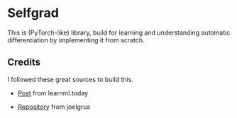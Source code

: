 # Selfgrad

This is (PyTorch-like) library, build for learning and understanding automatic differentiation by implementing it from scratch.

## Credits

I followed these great sources to build this.

* [Post](https://learnml.today/making-backpropagation-autograd-mnist-classifier-from-scratch-in-Python-5) from learnml.today

* [Repository](https://github.com/joelgrus/autograd) from joelgrus
